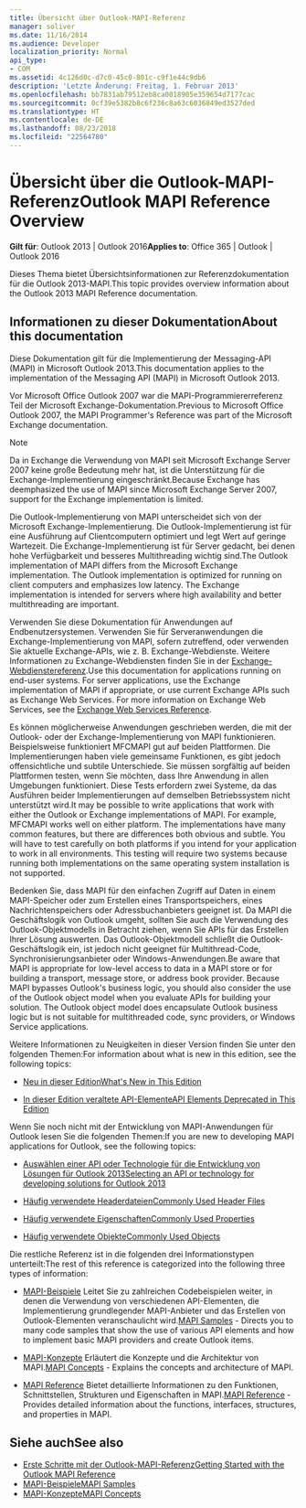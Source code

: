 ```yaml
---
title: Übersicht über Outlook-MAPI-Referenz
manager: soliver
ms.date: 11/16/2014
ms.audience: Developer
localization_priority: Normal
api_type:
- COM
ms.assetid: 4c126d0c-d7c0-45c0-801c-c9f1e44c9db6
description: 'Letzte Änderung: Freitag, 1. Februar 2013'
ms.openlocfilehash: bb7831ab79512eb8ca0018905e359654d7177cac
ms.sourcegitcommit: 0cf39e5382b8c6f236c8a63c6036849ed3527ded
ms.translationtype: HT
ms.contentlocale: de-DE
ms.lasthandoff: 08/23/2018
ms.locfileid: "22564780"
---
```

# <a name="outlook-mapi-reference-overview"></a><span data-ttu-id="41cd5-103">Übersicht über die Outlook-MAPI-Referenz</span><span class="sxs-lookup"><span data-stu-id="41cd5-103">Outlook MAPI Reference Overview</span></span>

<span data-ttu-id="41cd5-104">**Gilt für**: Outlook 2013 | Outlook 2016</span><span class="sxs-lookup"><span data-stu-id="41cd5-104">**Applies to**: Office 365 | Outlook | Outlook 2016</span></span> 
  
<span data-ttu-id="41cd5-105">Dieses Thema bietet Übersichtsinformationen zur Referenzdokumentation für die Outlook 2013-MAPI.</span><span class="sxs-lookup"><span data-stu-id="41cd5-105">This topic provides overview information about the Outlook 2013 MAPI Reference documentation.</span></span>
  
## <a name="about-this-documentation"></a><span data-ttu-id="41cd5-106">Informationen zu dieser Dokumentation</span><span class="sxs-lookup"><span data-stu-id="41cd5-106">About this documentation</span></span>

<span data-ttu-id="41cd5-107">Diese Dokumentation gilt für die Implementierung der Messaging-API (MAPI) in Microsoft Outlook 2013.</span><span class="sxs-lookup"><span data-stu-id="41cd5-107">This documentation applies to the implementation of the Messaging API (MAPI) in Microsoft Outlook 2013.</span></span> 
  
<span data-ttu-id="41cd5-108">Vor Microsoft Office Outlook 2007 war die MAPI-Programmiererreferenz Teil der Microsoft Exchange-Dokumentation.</span><span class="sxs-lookup"><span data-stu-id="41cd5-108">Previous to Microsoft Office Outlook 2007, the MAPI Programmer's Reference was part of the Microsoft Exchange documentation.</span></span>
  
> [!NOTE]
> <span data-ttu-id="41cd5-109">Da in Exchange die Verwendung von MAPI seit Microsoft Exchange Server 2007 keine große Bedeutung mehr hat, ist die Unterstützung für die Exchange-Implementierung eingeschränkt.</span><span class="sxs-lookup"><span data-stu-id="41cd5-109">Because Exchange has deemphasized the use of MAPI since Microsoft Exchange Server 2007, support for the Exchange implementation is limited.</span></span> 
  
<span data-ttu-id="41cd5-p101">Die Outlook-Implementierung von MAPI unterscheidet sich von der Microsoft Exchange-Implementierung. Die Outlook-Implementierung ist für eine Ausführung auf Clientcomputern optimiert und legt Wert auf geringe Wartezeit. Die Exchange-Implementierung ist für Server gedacht, bei denen hohe Verfügbarkeit und besseres Multithreading wichtig sind.</span><span class="sxs-lookup"><span data-stu-id="41cd5-p101">The Outlook implementation of MAPI differs from the Microsoft Exchange implementation. The Outlook implementation is optimized for running on client computers and emphasizes low latency. The Exchange implementation is intended for servers where high availability and better multithreading are important.</span></span>
  
<span data-ttu-id="41cd5-p102">Verwenden Sie diese Dokumentation für Anwendungen auf Endbenutzersystemen. Verwenden Sie für Serveranwendungen die Exchange-Implementierung von MAPI, sofern zutreffend, oder verwenden Sie aktuelle Exchange-APIs, wie z. B. Exchange-Webdienste. Weitere Informationen zu Exchange-Webdiensten finden Sie in der [Exchange-Webdienstereferenz](http://msdn.microsoft.com/de-DE/library/bb204119.aspx).</span><span class="sxs-lookup"><span data-stu-id="41cd5-p102">Use this documentation for applications running on end-user systems. For server applications, use the Exchange implementation of MAPI if appropriate, or use current Exchange APIs such as Exchange Web Services. For more information on Exchange Web Services, see the [Exchange Web Services Reference](http://msdn.microsoft.com/de-DE/library/bb204119.aspx).</span></span>
  
<span data-ttu-id="41cd5-p103">Es können möglicherweise Anwendungen geschrieben werden, die mit der Outlook- oder der Exchange-Implementierung von MAPI funktionieren. Beispielsweise funktioniert MFCMAPI gut auf beiden Plattformen. Die Implementierungen haben viele gemeinsame Funktionen, es gibt jedoch offensichtliche und subtile Unterschiede. Sie müssen sorgfältig auf beiden Plattformen testen, wenn Sie möchten, dass Ihre Anwendung in allen Umgebungen funktioniert. Diese Tests erfordern zwei Systeme, da das Ausführen beider Implementierungen auf demselben Betriebssystem nicht unterstützt wird.</span><span class="sxs-lookup"><span data-stu-id="41cd5-p103">It may be possible to write applications that work with either the Outlook or Exchange implementations of MAPI. For example, MFCMAPI works well on either platform. The implementations have many common features, but there are differences both obvious and subtle. You will have to test carefully on both platforms if you intend for your application to work in all environments. This testing will require two systems because running both implementations on the same operating system installation is not supported.</span></span>
  
<span data-ttu-id="41cd5-p104">Bedenken Sie, dass MAPI für den einfachen Zugriff auf Daten in einem MAPI-Speicher oder zum Erstellen eines Transportspeichers, eines Nachrichtenspeichers oder Adressbuchanbieters geeignet ist. Da MAPI die Geschäftslogik von Outlook umgeht, sollten Sie auch die Verwendung des Outlook-Objektmodells in Betracht ziehen, wenn Sie APIs für das Erstellen Ihrer Lösung auswerten. Das Outlook-Objektmodell schließt die Outlook-Geschäftslogik ein, ist jedoch nicht geeignet für Multithread-Code, Synchronisierungsanbieter oder Windows-Anwendungen.</span><span class="sxs-lookup"><span data-stu-id="41cd5-p104">Be aware that MAPI is appropriate for low-level access to data in a MAPI store or for building a transport, message store, or address book provider. Because MAPI bypasses Outlook's business logic, you should also consider the use of the Outlook object model when you evaluate APIs for building your solution. The Outlook object model does encapsulate Outlook business logic but is not suitable for multithreaded code, sync providers, or Windows Service applications.</span></span>
  
<span data-ttu-id="41cd5-124">Weitere Informationen zu Neuigkeiten in dieser Version finden Sie unter den folgenden Themen:</span><span class="sxs-lookup"><span data-stu-id="41cd5-124">For information about what is new in this edition, see the following topics:</span></span>
  
- [<span data-ttu-id="41cd5-125">Neu in dieser Edition</span><span class="sxs-lookup"><span data-stu-id="41cd5-125">What's New in This Edition</span></span>](what-s-new-in-this-edition.md)
    
- [<span data-ttu-id="41cd5-126">In dieser Edition veraltete API-Elemente</span><span class="sxs-lookup"><span data-stu-id="41cd5-126">API Elements Deprecated in This Edition</span></span>](api-elements-deprecated-in-this-edition.md)
    
<span data-ttu-id="41cd5-127">Wenn Sie noch nicht mit der Entwicklung von MAPI-Anwendungen für Outlook lesen Sie die folgenden Themen:</span><span class="sxs-lookup"><span data-stu-id="41cd5-127">If you are new to developing MAPI applications for Outlook, see the following topics:</span></span>
  
- [<span data-ttu-id="41cd5-128">Auswählen einer API oder Technologie für die Entwicklung von Lösungen für Outlook 2013</span><span class="sxs-lookup"><span data-stu-id="41cd5-128">Selecting an API or technology for developing solutions for Outlook 2013</span></span>](http://msdn.microsoft.com/de-DE/library/jj900714.aspx)
    
- [<span data-ttu-id="41cd5-129">Häufig verwendete Headerdateien</span><span class="sxs-lookup"><span data-stu-id="41cd5-129">Commonly Used Header Files</span></span>](commonly-used-header-files.md)
    
- [<span data-ttu-id="41cd5-130">Häufig verwendete Eigenschaften</span><span class="sxs-lookup"><span data-stu-id="41cd5-130">Commonly Used Properties</span></span>](commonly-used-properties.md)
    
- [<span data-ttu-id="41cd5-131">Häufig verwendete Objekte</span><span class="sxs-lookup"><span data-stu-id="41cd5-131">Commonly Used Objects</span></span>](commonly-used-objects.md)
    
<span data-ttu-id="41cd5-132">Die restliche Referenz ist in die folgenden drei Informationstypen unterteilt:</span><span class="sxs-lookup"><span data-stu-id="41cd5-132">The rest of this reference is categorized into the following three types of information:</span></span>
  
- <span data-ttu-id="41cd5-133">[MAPI-Beispiele](mapi-samples.md) Leitet Sie zu zahlreichen Codebeispielen weiter, in denen die Verwendung von verschiedenen API-Elementen, die Implementierung grundlegender MAPI-Anbieter und das Erstellen von Outlook-Elementen veranschaulicht wird.</span><span class="sxs-lookup"><span data-stu-id="41cd5-133">[MAPI Samples](mapi-samples.md) - Directs you to many code samples that show the use of various API elements and how to implement basic MAPI providers and create Outlook items.</span></span> 
    
- <span data-ttu-id="41cd5-134">[MAPI-Konzepte](mapi-concepts.md) Erläutert die Konzepte und die Architektur von MAPI.</span><span class="sxs-lookup"><span data-stu-id="41cd5-134">[MAPI Concepts](mapi-concepts.md) - Explains the concepts and architecture of MAPI.</span></span> 
    
- <span data-ttu-id="41cd5-135">[MAPI Reference](mapi-reference.md) Bietet detaillierte Informationen zu den Funktionen, Schnittstellen, Strukturen und Eigenschaften in MAPI.</span><span class="sxs-lookup"><span data-stu-id="41cd5-135">[MAPI Reference](mapi-reference.md) - Provides detailed information about the functions, interfaces, structures, and properties in MAPI.</span></span> 
    
## <a name="see-also"></a><span data-ttu-id="41cd5-136">Siehe auch</span><span class="sxs-lookup"><span data-stu-id="41cd5-136">See also</span></span>

- [<span data-ttu-id="41cd5-137">Erste Schritte mit der Outlook-MAPI-Referenz</span><span class="sxs-lookup"><span data-stu-id="41cd5-137">Getting Started with the Outlook MAPI Reference</span></span>](getting-started-with-the-outlook-mapi-reference.md)
- [<span data-ttu-id="41cd5-138">MAPI-Beispiele</span><span class="sxs-lookup"><span data-stu-id="41cd5-138">MAPI Samples</span></span>](mapi-samples.md)
- [<span data-ttu-id="41cd5-139">MAPI-Konzepte</span><span class="sxs-lookup"><span data-stu-id="41cd5-139">MAPI Concepts</span></span>](mapi-concepts.md)

